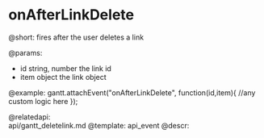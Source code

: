 onAfterLinkDelete
=============
@short: fires after the user deletes a link

@params:
- id	string, number	the link id
- item	object	the link object 

@example:
gantt.attachEvent("onAfterLinkDelete", function(id,item){
    //any custom logic here
});

@relatedapi:	
	api/gantt_deletelink.md
@template:	api_event
@descr:

